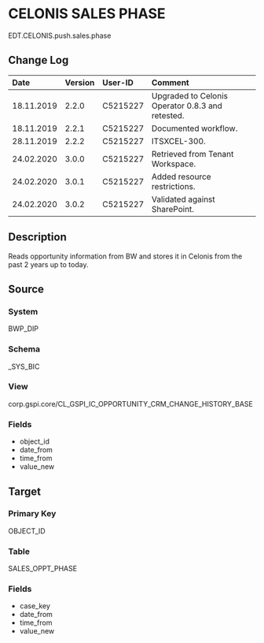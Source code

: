 # CELONIS SALES PHASE
EDT.CELONIS.push.sales.phase


## Change Log
|   Date        |   Version |   User-ID     |   Comment     |
|   :--         |   :--     |   :--         |   :--         |
|   18.11.2019  |   2.2.0   |   C5215227    |   Upgraded to Celonis Operator 0.8.3 and retested.    |
|   18.11.2019  |   2.2.1   |   C5215227    |   Documented workflow.    |
|   28.11.2019  |   2.2.2   |   C5215227    |   ITSXCEL-300.    |
|   24.02.2020  |   3.0.0   |   C5215227    |   Retrieved from Tenant Workspace.    |
|   24.02.2020  |   3.0.1   |   C5215227    |   Added resource restrictions.    |
|   24.02.2020  |   3.0.2   |   C5215227    |   Validated against SharePoint.    |


## Description
Reads opportunity information from BW and stores it in Celonis from the past 2 years up to today.


## Source

### System
BWP_DIP

### Schema
_SYS_BIC

### View
corp.gspi.core/CL_GSPI_IC_OPPORTUNITY_CRM_CHANGE_HISTORY_BASE

### Fields
- object_id
- date_from
- time_from
- value_new

## Target

### Primary Key
OBJECT_ID

### Table
SALES_OPPT_PHASE

### Fields
- case_key
- date_from
- time_from
- value_new